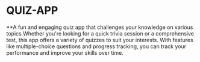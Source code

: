 # QUIZ-APP
**A fun and engaging quiz app that challenges your knowledge on various topics.Whether you're looking for a quick trivia session or a comprehensive test, this app offers a variety of quizzes to suit your interests. With features like multiple-choice questions and progress tracking, you can track your performance and improve your skills over time. 

